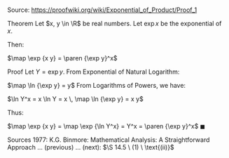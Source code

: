 # 

Source: https://proofwiki.org/wiki/Exponential_of_Product/Proof_1

Theorem
Let $x, y \in \R$ be real numbers.
Let $\exp x$ be the exponential of $x$.

Then:

$\map \exp {x y} = \paren {\exp y}^x$


Proof
Let $Y = \exp y$.
From Exponential of Natural Logarithm:

$\map \ln {\exp y} = y$
From Logarithms of Powers, we have:

$\ln Y^x = x \ln Y = x \, \map \ln {\exp y} = x y$

Thus:

$\map \exp {x y} = \map \exp {\ln Y^x} = Y^x = \paren {\exp y}^x$
$\blacksquare$


Sources
1977: K.G. Binmore: Mathematical Analysis: A Straightforward Approach ... (previous) ... (next): $\S 14.5 \ (1) \ \text{(ii)}$




